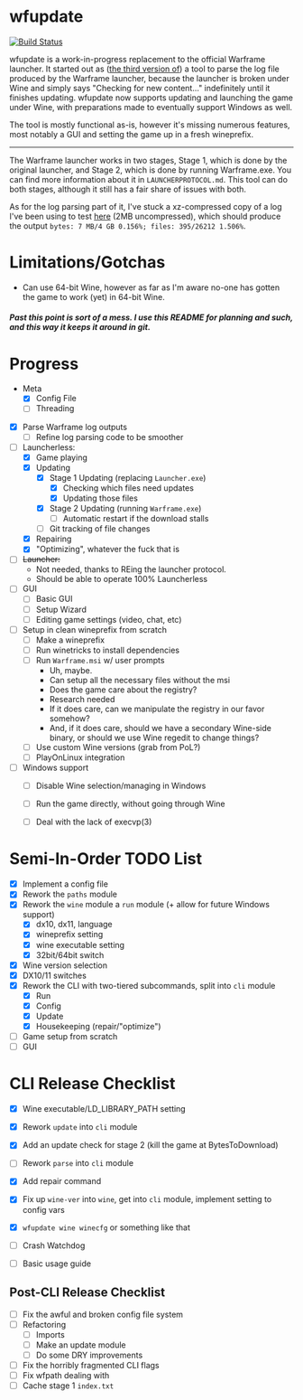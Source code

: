 # wfupdate
[![Build Status](https://travis-ci.org/zekesonxx/wfupdate.svg?branch=master)](https://travis-ci.org/zekesonxx/wfupdate)

wfupdate is a work-in-progress replacement to the official Warframe launcher. It started out as ([the third version of](https://gist.github.com/zekesonxx/1a73236e7dff3b5bb847a7d1908bd252)) a tool to parse the log file produced by the Warframe launcher, because the launcher is broken under Wine and simply says "Checking for new content..." indefinitely until it finishes updating. wfupdate now supports updating and launching the game under Wine, with preparations made to eventually support Windows as well.

The tool is mostly functional as-is, however it's missing numerous features, most notably a GUI and setting the game up in a fresh wineprefix.

----

The Warframe launcher works in two stages, Stage 1, which is done by the original launcher, and Stage 2, which is done by running Warframe.exe. You can find more information about it in `LAUNCHERPROTOCOL.md`. This tool can do both stages, although it still has a fair share of issues with both.

As for the log parsing part of it, I've stuck a xz-compressed copy of a log I've been using to test [here](https://files.zekesonxx.com/Preprocess.log.xz) (2MB uncompressed), which should produce the output `bytes: 7 MB/4 GB 0.156%; files: 395/26212 1.506%`.

# Limitations/Gotchas
* Can use 64-bit Wine, however as far as I'm aware no-one has gotten the game to work (yet) in 64-bit Wine.

##### *Past this point is sort of a mess. I use this README for planning and such, and this way it keeps it around in git.*


# Progress
* Meta
  * [x] Config File
  * [ ] Threading
* [x] Parse Warframe log outputs
  * [ ] Refine log parsing code to be smoother
* [ ] Launcherless:
  * [x] Game playing
  * [x] Updating
    * [x] Stage 1 Updating (replacing `Launcher.exe`)
      * [x] Checking which files need updates
      * [x] Updating those files
    * [x] Stage 2 Updating (running `Warframe.exe`)
      * [ ] Automatic restart if the download stalls
    * [ ] Git tracking of file changes
  * [x] Repairing
  * [x] "Optimizing", whatever the fuck that is
* [ ] ~~Launcher:~~
  * Not needed, thanks to REing the launcher protocol.
  * Should be able to operate 100% Launcherless
* [ ] GUI
  * [ ] Basic GUI
  * [ ] Setup Wizard
  * [ ] Editing game settings (video, chat, etc)
* [ ] Setup in clean wineprefix from scratch
  * [ ] Make a wineprefix
  * [ ] Run winetricks to install dependencies
  * [ ] Run `Warframe.msi` w/ user prompts
    * Uh, maybe.
    * Can setup all the necessary files without the msi
    * Does the game care about the registry?
    * Research needed
    * If it does care, can we manipulate the registry in our favor somehow?
    * And, if it does care, should we have a secondary Wine-side binary, or should we use Wine regedit to change things?
  * [ ] Use custom Wine versions (grab from PoL?)
  * [ ] PlayOnLinux integration
* [ ] Windows support
  * [ ] Disable Wine selection/managing in Windows
  * [ ] Run the game directly, without going through Wine
  * [ ] Deal with the lack of execvp(3)


# Semi-In-Order TODO List
* [x] Implement a config file
* [x] Rework the `paths` module
* [x] Rework the `wine` module a `run` module (+ allow for future Windows support)
  * [x] dx10, dx11, language
  * [x] wineprefix setting
  * [x] wine executable setting
  * [x] 32bit/64bit switch
* [x] Wine version selection
* [x] DX10/11 switches
* [x] Rework the CLI with two-tiered subcommands, split into `cli` module
  * [x] Run
  * [x] Config
  * [x] Update
  * [x] Housekeeping (repair/"optimize")
* [ ] Game setup from scratch
* [ ] GUI

# CLI Release Checklist
* [x] Wine executable/LD_LIBRARY_PATH setting
* [x] Rework `update` into `cli` module
* [x] Add an update check for stage 2 (kill the game at BytesToDownload)
* [ ] Rework `parse` into `cli` module
* [x] Add repair command
* [x] Fix up `wine-ver` into `wine`, get into `cli` module, implement setting to config vars
* [x] `wfupdate wine winecfg` or something like that
* [ ] Crash Watchdog
* [ ] Basic usage guide


## Post-CLI Release Checklist
* [ ] Fix the awful and broken config file system
* [ ] Refactoring
  * [ ] Imports
  * [ ] Make an update module
  * [ ] Do some DRY improvements
* [ ] Fix the horribly fragmented CLI flags
* [ ] Fix wfpath dealing with
* [ ] Cache stage 1 `index.txt`
